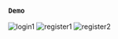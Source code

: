 ### `Demo`

![login1](https://github.com/madeandenis/react-login-register-components/assets/123639454/a37bf590-92ed-49f5-97ee-c1cc67331c44)
![register1](https://github.com/madeandenis/react-login-register-components/assets/123639454/d2e4b132-f0ee-4021-93a3-8dd1d6cda2bc)
![register2](https://github.com/madeandenis/react-login-register-components/assets/123639454/13565851-35d0-4342-9a95-e3454b40accd)
